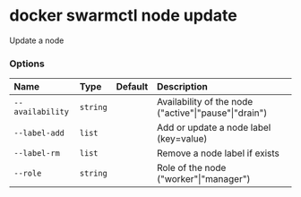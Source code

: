 # docker swarmctl node update

<!---MARKER_GEN_START-->
Update a node

### Options

| Name             | Type     | Default | Description                                           |
|:-----------------|:---------|:--------|:------------------------------------------------------|
| `--availability` | `string` |         | Availability of the node ("active"\|"pause"\|"drain") |
| `--label-add`    | `list`   |         | Add or update a node label (key=value)                |
| `--label-rm`     | `list`   |         | Remove a node label if exists                         |
| `--role`         | `string` |         | Role of the node ("worker"\|"manager")                |


<!---MARKER_GEN_END-->


